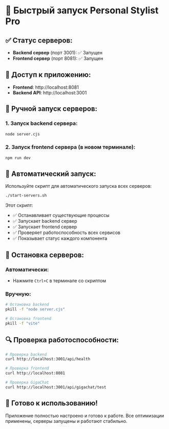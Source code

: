 # 🚀 Быстрый запуск Personal Stylist Pro

## ✅ **Статус серверов:**

- **Backend сервер** (порт 3001): ✅ Запущен
- **Frontend сервер** (порт 8081): ✅ Запущен

## 🎯 **Доступ к приложению:**

- **Frontend**: http://localhost:8081
- **Backend API**: http://localhost:3001

## 🔧 **Ручной запуск серверов:**

### **1. Запуск backend сервера:**
```bash
node server.cjs
```

### **2. Запуск frontend сервера (в новом терминале):**
```bash
npm run dev
```

## 🚀 **Автоматический запуск:**

Используйте скрипт для автоматического запуска всех серверов:

```bash
./start-servers.sh
```

Этот скрипт:
- ✅ Останавливает существующие процессы
- ✅ Запускает backend сервер
- ✅ Запускает frontend сервер
- ✅ Проверяет работоспособность всех сервисов
- ✅ Показывает статус каждого компонента

## 🛑 **Остановка серверов:**

### **Автоматически:**
- Нажмите `Ctrl+C` в терминале со скриптом

### **Вручную:**
```bash
# Остановка backend
pkill -f "node server.cjs"

# Остановка frontend
pkill -f "vite"
```

## 🔍 **Проверка работоспособности:**

```bash
# Проверка backend
curl http://localhost:3001/api/health

# Проверка frontend
curl http://localhost:8081

# Проверка GigaChat
curl http://localhost:3001/api/gigachat/test
```

## 🎉 **Готово к использованию!**

Приложение полностью настроено и готово к работе. Все оптимизации применены, серверы запущены и работают стабильно.